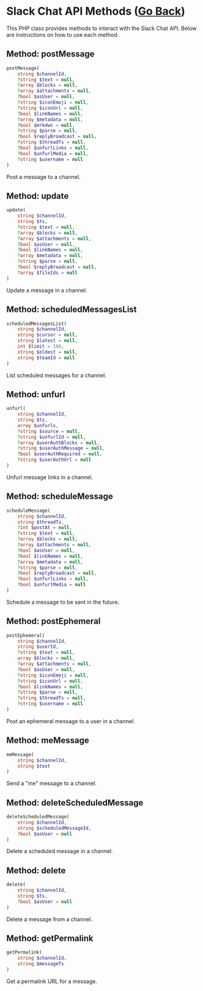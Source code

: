 # Slack Chat API Methods ([Go Back](../README.md))

This PHP class provides methods to interact with the Slack Chat API. Below are instructions on how to use each method.

## Method: postMessage

```php
postMessage(
    string $channelId,
    ?string $text = null,
    ?array $blocks = null,
    ?array $attachments = null,
    ?bool $asUser = null,
    ?string $iconEmoji = null,
    ?string $iconUrl = null,
    ?bool $linkNames = null,
    ?array $metadata = null,
    ?bool $mrkdwn = null,
    ?string $parse = null,
    ?bool $replyBroadcast = null,
    ?string $threadTs = null,
    ?bool $unfurlLinks = null,
    ?bool $unfurlMedia = null,
    ?string $username = null
)
```

Post a message to a channel.

## Method: update

```php
update(
    string $channelId,
    string $ts,
    ?string $text = null,
    ?array $blocks = null,
    ?array $attachments = null,
    ?bool $asUser = null,
    ?bool $linkNames = null,
    ?array $metadata = null,
    ?string $parse = null,
    ?bool $replyBroadcast = null,
    ?array $fileIds = null
)
```

Update a message in a channel.

## Method: scheduledMessagesList

```php
scheduledMessagesList(
    string $channelId,
    string $cursor = null,
    string $latest = null,
    int $limit = 100,
    string $oldest = null,
    string $teamId = null
)
```

List scheduled messages for a channel.

## Method: unfurl

```php
unfurl(
    string $channelId,
    string $ts,
    array $unfurls,
    ?string $source = null,
    ?string $unfurlId = null,
    ?array $userAuthBlocks = null,
    ?string $userAuthMessage = null,
    ?bool $userAuthRequired = null,
    ?string $userAuthUrl = null
)
```

Unfurl message links in a channel.

## Method: scheduleMessage

```php
scheduleMessage(
    string $channelId,
    string $threadTs,
    ?int $postAt = null,
    ?string $text = null,
    ?array $blocks = null,
    ?array $attachments = null,
    ?bool $asUser = null,
    ?bool $linkNames = null,
    ?array $metadata = null,
    ?string $parse = null,
    ?bool $replyBroadcast = null,
    ?bool $unfurlLinks = null,
    ?bool $unfurlMedia = null
)
```

Schedule a message to be sent in the future.

## Method: postEphemeral

```php
postEphemeral(
    string $channelId,
    string $userId,
    ?string $text = null,
    array $blocks = null,
    ?array $attachments = null,
    ?bool $asUser = null,
    ?string $iconEmoji = null,
    ?string $iconUrl = null,
    ?bool $linkNames = null,
    ?string $parse = null,
    ?string $threadTs = null,
    ?string $username = null
)
```

Post an ephemeral message to a user in a channel.

## Method: meMessage

```php
meMessage(
    string $channelId,
    string $text
)
```

Send a "me" message to a channel.

## Method: deleteScheduledMessage

```php
deleteScheduledMessage(
    string $channelId,
    string $scheduledMessageId,
    ?bool $asUser = null
)
```

Delete a scheduled message in a channel.

## Method: delete

```php
delete(
    string $channelId,
    string $ts,
    ?bool $asUser = null
)
```

Delete a message from a channel.

## Method: getPermalink

```php
getPermalink(
    string $channelId,
    string $messageTs
)
```

Get a permalink URL for a message.
